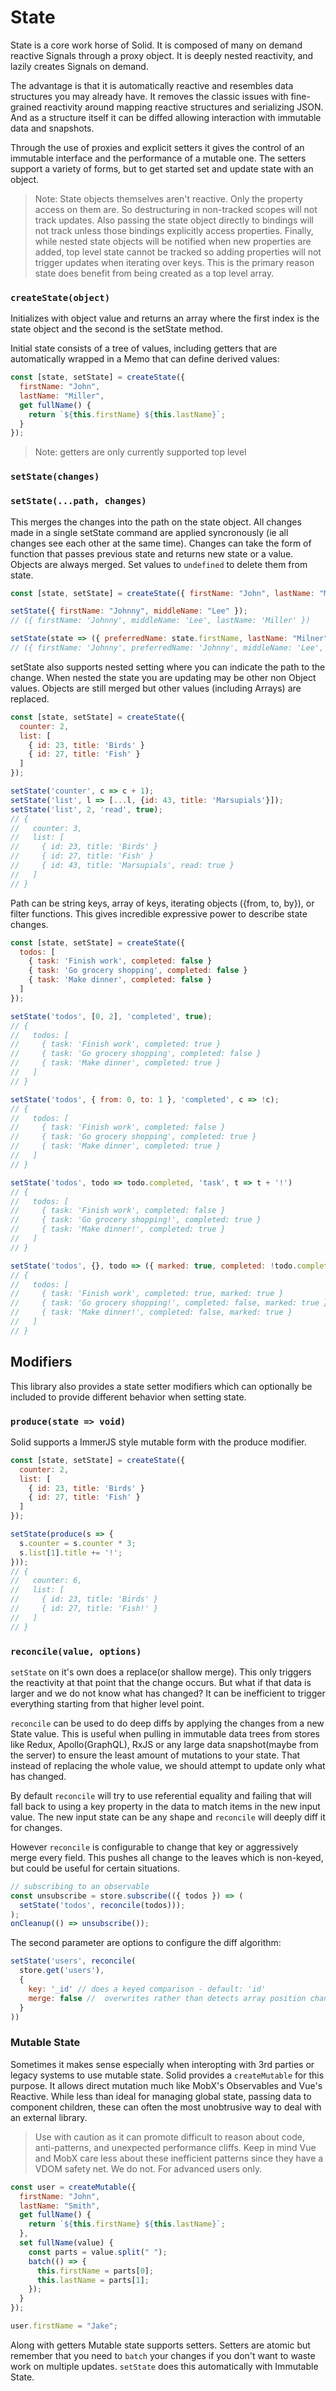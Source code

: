 # State

State is a core work horse of Solid. It is composed of many on demand reactive Signals through a proxy object. It is deeply nested reactivity, and lazily creates Signals on demand.

The advantage is that it is automatically reactive and resembles data structures you may already have. It removes the classic issues with fine-grained reactivity around mapping reactive structures and serializing JSON. And as a structure itself it can be diffed allowing interaction with immutable data and snapshots.

Through the use of proxies and explicit setters it gives the control of an immutable interface and the performance of a mutable one. The setters support a variety of forms, but to get started set and update state with an object.

> Note: State objects themselves aren't reactive. Only the property access on them are. So destructuring in non-tracked scopes will not track updates. Also passing the state object directly to bindings will not track unless those bindings explicitly access properties. Finally, while nested state objects will be notified when new properties are added, top level state cannot be tracked so adding properties will not trigger updates when iterating over keys. This is the primary reason state does benefit from being created as a top level array.

### `createState(object)`

Initializes with object value and returns an array where the first index is the state object and the second is the setState method.

Initial state consists of a tree of values, including getters that are automatically wrapped in a Memo that can define derived values:

```jsx
const [state, setState] = createState({
  firstName: "John",
  lastName: "Miller",
  get fullName() {
    return `${this.firstName} ${this.lastName}`;
  }
});
```
> Note: getters are only currently supported top level

### `setState(changes)`

### `setState(...path, changes)`

This merges the changes into the path on the state object. All changes made in a single setState command are applied syncronously (ie all changes see each other at the same time). Changes can take the form of function that passes previous state and returns new state or a value. Objects are always merged. Set values to `undefined` to delete them from state.

```js
const [state, setState] = createState({ firstName: "John", lastName: "Miller" });

setState({ firstName: "Johnny", middleName: "Lee" });
// ({ firstName: 'Johnny', middleName: 'Lee', lastName: 'Miller' })

setState(state => ({ preferredName: state.firstName, lastName: "Milner" }));
// ({ firstName: 'Johnny', preferredName: 'Johnny', middleName: 'Lee', lastName: 'Milner' })
```

setState also supports nested setting where you can indicate the path to the change. When nested the state you are updating may be other non Object values. Objects are still merged but other values (including Arrays) are replaced.

```js
const [state, setState] = createState({
  counter: 2,
  list: [
    { id: 23, title: 'Birds' }
    { id: 27, title: 'Fish' }
  ]
});

setState('counter', c => c + 1);
setState('list', l => [...l, {id: 43, title: 'Marsupials'}]);
setState('list', 2, 'read', true);
// {
//   counter: 3,
//   list: [
//     { id: 23, title: 'Birds' }
//     { id: 27, title: 'Fish' }
//     { id: 43, title: 'Marsupials', read: true }
//   ]
// }
```

Path can be string keys, array of keys, iterating objects ({from, to, by}), or filter functions. This gives incredible expressive power to describe state changes.

```js
const [state, setState] = createState({
  todos: [
    { task: 'Finish work', completed: false }
    { task: 'Go grocery shopping', completed: false }
    { task: 'Make dinner', completed: false }
  ]
});

setState('todos', [0, 2], 'completed', true);
// {
//   todos: [
//     { task: 'Finish work', completed: true }
//     { task: 'Go grocery shopping', completed: false }
//     { task: 'Make dinner', completed: true }
//   ]
// }

setState('todos', { from: 0, to: 1 }, 'completed', c => !c);
// {
//   todos: [
//     { task: 'Finish work', completed: false }
//     { task: 'Go grocery shopping', completed: true }
//     { task: 'Make dinner', completed: true }
//   ]
// }

setState('todos', todo => todo.completed, 'task', t => t + '!')
// {
//   todos: [
//     { task: 'Finish work', completed: false }
//     { task: 'Go grocery shopping!', completed: true }
//     { task: 'Make dinner!', completed: true }
//   ]
// }

setState('todos', {}, todo => ({ marked: true, completed: !todo.completed }))
// {
//   todos: [
//     { task: 'Finish work', completed: true, marked: true }
//     { task: 'Go grocery shopping!', completed: false, marked: true }
//     { task: 'Make dinner!', completed: false, marked: true }
//   ]
// }
```

## Modifiers

This library also provides a state setter modifiers which can optionally be included to provide different behavior when setting state.

### `produce(state => void)`

Solid supports a ImmerJS style mutable form with the produce modifier.

```js
const [state, setState] = createState({
  counter: 2,
  list: [
    { id: 23, title: 'Birds' }
    { id: 27, title: 'Fish' }
  ]
});

setState(produce(s => {
  s.counter = s.counter * 3;
  s.list[1].title += '!';
}));
// {
//   counter: 6,
//   list: [
//     { id: 23, title: 'Birds' }
//     { id: 27, title: 'Fish!' }
//   ]
// }
```

### `reconcile(value, options)`

`setState` on it's own does a replace(or shallow merge). This only triggers the reactivity at that point that the change occurs. But what if that data is larger and we do not know what has changed? It can be inefficient to trigger everything starting from that higher level point.

`reconcile` can be used to do deep diffs by applying the changes from a new State value. This is useful when pulling in immutable data trees from stores like Redux, Apollo(GraphQL), RxJS or any large data snapshot(maybe from the server) to ensure the least amount of mutations to your state. That instead of replacing the whole value, we should attempt to update only what has changed.

By default `reconcile` will try to use referential equality and failing that will fall back to using a key property in the data to match items in the new input value. The new input state can be any shape and `reconcile` will deeply diff it for changes.

However `reconcile` is configurable to change that key or aggressively merge every field. This pushes all change to the leaves which is non-keyed, but could be useful for certain situations.

```js
// subscribing to an observable
const unsubscribe = store.subscribe(({ todos }) => (
  setState('todos', reconcile(todos)));
);
onCleanup(() => unsubscribe());
```

The second parameter are options to configure the diff algorithm:

```js
setState('users', reconcile(
  store.get('users'),
  {
    key: '_id' // does a keyed comparison - default: 'id'
    merge: false //  overwrites rather than detects array position changes when not keyed - default: false
  }
))
```

### Mutable State

Sometimes it makes sense especially when interopting with 3rd parties or legacy systems to use mutable state. Solid provides a `createMutable` for this purpose. It allows direct mutation much like MobX's Observables and Vue's Reactive. While less than ideal for managing global state, passing data to component children, these can often the most unobtrusive way to deal with an external library.

> Use with caution as it can promote difficult to reason about code, anti-patterns, and unexpected performance cliffs. Keep in mind Vue and MobX care less about these inefficient patterns since they have a VDOM safety net. We do not. For advanced users only.

```js
const user = createMutable({
  firstName: "John",
  lastName: "Smith",
  get fullName() {
    return `${this.firstName} ${this.lastName}`;
  },
  set fullName(value) {
    const parts = value.split(" ");
    batch(() => {
      this.firstName = parts[0];
      this.lastName = parts[1];
    });
  }
});

user.firstName = "Jake";
```

Along with getters Mutable state supports setters. Setters are atomic but remember that you need to `batch` your changes if you don't want to waste work on multiple updates. `setState` does this automatically with Immutable State.
